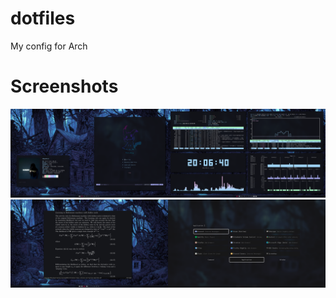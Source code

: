 # dotfiles
My config for Arch

# Screenshots

![screenshots](https://raw.githubusercontent.com/h4pZ/h4rch/master/.config/screenshots/.screenshot.png)
![screenshots](https://raw.githubusercontent.com/h4pZ/h4rch/master/.config/screenshots/.screenshot2.png)
